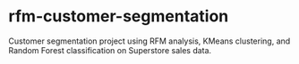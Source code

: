 # rfm-customer-segmentation
Customer segmentation project using RFM analysis, KMeans clustering, and Random Forest classification on Superstore sales data.
